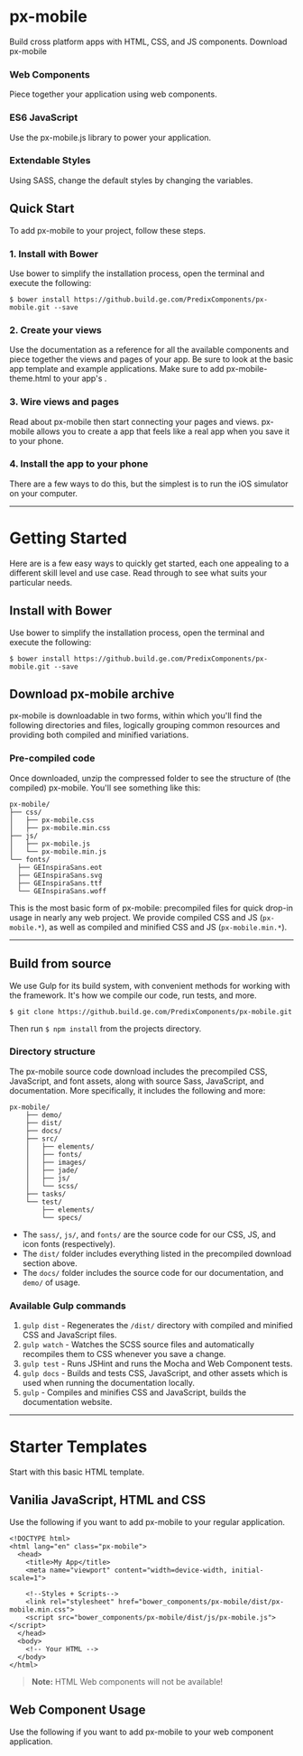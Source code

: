 # px-mobile
Build cross platform apps with HTML‚ CSS‚ and JS components. Download px-mobile

### Web Components
Piece together your application using web components.

### ES6 JavaScript
Use the px-mobile.js library to power your application.

### Extendable Styles
Using SASS, change the default styles by changing the variables.


## Quick Start
To add px-mobile to your project, follow these steps.

### 1. Install with Bower
Use bower to simplify the installation process, open the terminal and execute the following:

```
$ bower install https://github.build.ge.com/PredixComponents/px-mobile.git --save
```

### 2. Create your views
Use the documentation as a reference for all the available components and piece together the views and pages of your app. Be sure to look at the basic app template and example applications. Make sure to add px-mobile-theme.html to your app's <head>.


### 3. Wire views and pages
Read about px-mobile then start connecting your pages and views. px-mobile allows you to create a app that feels like a real app when you save it to your phone.

### 4. Install the app to your phone
There are a few ways to do this, but the simplest is to run the iOS simulator on your computer.

---

# Getting Started
Here are is a few easy ways to quickly get started, each one appealing to a different skill level and use case. Read through to see what suits your particular needs.

## Install with Bower
Use bower to simplify the installation process, open the terminal and execute the following:

```
$ bower install https://github.build.ge.com/PredixComponents/px-mobile.git --save
```

## Download px-mobile archive
px-mobile is downloadable in two forms, within which you'll find the following directories and files, logically grouping common resources and providing both compiled and minified variations.

### Pre-compiled code
Once downloaded, unzip the compressed folder to see the structure of (the compiled) px-mobile. You'll see something like this:

```
px-mobile/
├── css/
│   ├── px-mobile.css
│   ├── px-mobile.min.css
├── js/
│   ├── px-mobile.js
│   └── px-mobile.min.js
└── fonts/
  ├── GEInspiraSans.eot
  ├── GEInspiraSans.svg
  ├── GEInspiraSans.ttf
  └── GEInspiraSans.woff
```

This is the most basic form of px-mobile: precompiled files for quick drop-in usage in nearly any web project.  We provide compiled CSS and JS (`px-mobile.*`), as well as compiled and minified CSS and JS (`px-mobile.min.*`).

---

## Build from source
We use Gulp for its build system, with convenient methods for working with the framework. It's how we compile our code, run tests, and more.

```
$ git clone https://github.build.ge.com/PredixComponents/px-mobile.git
```

Then run `$ npm install` from the projects directory.

### Directory structure

The px-mobile source code download includes the precompiled CSS, JavaScript, and font assets, along with source Sass, JavaScript, and documentation. More specifically, it includes the following and more:

```
px-mobile/
    ├── demo/
    ├── dist/
    ├── docs/
    ├── src/
    │   ├── elements/
    │   ├── fonts/
    │   ├── images/
    │   ├── jade/
    │   ├── js/
    │   └── scss/
    ├── tasks/
    └── test/
        ├── elements/
        └── specs/
```

* The `sass/`, `js/`, and `fonts/` are the source code for our CSS, JS, and icon fonts (respectively).
* The `dist/` folder includes everything listed in the precompiled download section above.
* The `docs/` folder includes the source code for our documentation, and `demo/` of usage.



### Available Gulp commands

1. `gulp dist` - Regenerates the `/dist/` directory with compiled and minified CSS and JavaScript files.
2. `gulp watch` - Watches the SCSS source files and automatically recompiles them to CSS whenever you save a change.
3. `gulp test` - Runs JSHint and runs the Mocha and Web Component tests.
4. `gulp docs` - Builds and tests CSS, JavaScript, and other assets which is used when running the documentation locally.
5. `gulp` - Compiles and minifies CSS and JavaScript, builds the documentation website.


---


# Starter Templates
Start with this basic HTML template.

## Vanilia JavaScript, HTML and CSS
Use the following if you want to add px-mobile to your regular application.
```
<!DOCTYPE html>
<html lang="en" class="px-mobile">
  <head>
    <title>My App</title>
    <meta name="viewport" content="width=device-width, initial-scale=1">

    <!--Styles + Scripts-->
    <link rel="stylesheet" href="bower_components/px-mobile/dist/px-mobile.min.css">
    <script src="bower_components/px-mobile/dist/js/px-mobile.js"></script>
  </head>
  <body>
    <!-- Your HTML -->
  </body>
</html>
```

> **Note:** HTML Web components will not be available!

## Web Component Usage
Use the following if you want to add px-mobile to your web component application.

```

```
